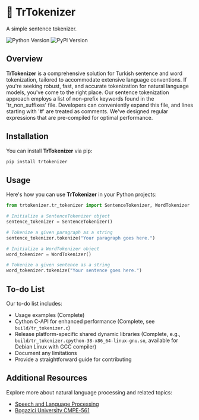 # 🧩 TrTokenizer

A simple sentence tokenizer.

![Python Version](https://img.shields.io/pypi/pyversions/trtokenizer.svg?style=plastic)
![PyPI Version](https://badge.fury.io/py/trtokenizer)

## Overview

**TrTokenizer** is a comprehensive solution for Turkish sentence and word tokenization, tailored to accommodate extensive language conventions. If you're seeking robust, fast, and accurate tokenization for natural language models, you've come to the right place. Our sentence tokenization approach employs a list of non-prefix keywords found in the 'tr_non_suffixes' file. Developers can conveniently expand this file, and lines starting with '#' are treated as comments. We've designed regular expressions that are pre-compiled for optimal performance.

## Installation

You can install **TrTokenizer** via pip:

```sh
pip install trtokenizer
```

## Usage

Here's how you can use **TrTokenizer** in your Python projects:

```python
from trtokenizer.tr_tokenizer import SentenceTokenizer, WordTokenizer

# Initialize a SentenceTokenizer object
sentence_tokenizer = SentenceTokenizer()

# Tokenize a given paragraph as a string
sentence_tokenizer.tokenize("Your paragraph goes here.")

# Initialize a WordTokenizer object
word_tokenizer = WordTokenizer()

# Tokenize a given sentence as a string
word_tokenizer.tokenize("Your sentence goes here.")
```

## To-do List

Our to-do list includes:

- Usage examples (Complete)
- Cython C-API for enhanced performance (Complete, see `build/tr_tokenizer.c`)
- Release platform-specific shared dynamic libraries (Complete, e.g., `build/tr_tokenizer.cpython-38-x86_64-linux-gnu.so`, available for Debian Linux with GCC compiler)
- Document any limitations
- Provide a straightforward guide for contributing

## Additional Resources

Explore more about natural language processing and related topics:

- [Speech and Language Processing](https://web.stanford.edu/~jurafsky/slp3/)
- [Bogazici University CMPE-561](https://www.cmpe.boun.edu.tr/tr/courses/cmpe561)
